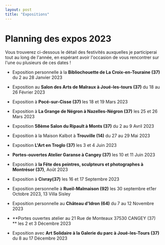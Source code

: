 ```yaml
---
layout: post
title: "Expositions"
---
```

# Planning des expos 2023

 Vous trouverez ci-dessous le détail des festivités auxquelles je participerai tout au long de l'année, en espérant avoir l'occasion de vous rencontrer sur l'une ou plusieurs de ces dates !



- Exposition personnelle à la **Bibliochouette de La Croix-en-Touraine (37)**  du 2 au 28 Janvier 2023



- Exposition au **Salon des Arts de Malraux à Joué-les-tours (37)** du 18 au 26 Février 2023

  

- Exposition à **Pocé-sur-Cisse (37)** les 18 et 19 Mars 2023

- Exposition à **La Grange de Négron à Nazelles-Négron (37)** les 25 et 26 Mars 2023

  

- Exposition **58ème Salon du Ripault à Monts (37)** du 2 au 9 Avril 2023

  

- Exposition à la Maison Kalbot à **Trouville (14)**  du 27 au 29 Mai 2023

  

- Exposition **L'Art en Troglo (37)** les 3 et 4 Juin 2023

- **Portes-ouvertes Atelier Garanse à Cangey (37)** les 10 et 11 Juin 2023

  

- Exposition à **la Fête des peintres, sculpteurs et photographes à Montrésor (37)**, Août 2023

  

- Exposition à **Civray(37)** les 16 et 17 Septembre 2023

  

- Exposition personnelle à **Rueil-Malmaison (92)** les 30 septembre et1er Octobre 2023, 13 Villa Sisley

  

- Exposition personnelle au **Château d'Idron (64)** du 7 au 12 Novembre 2023

  

- **Portes ouvertes atelier au 21 Rue de Monteaux 37530 CANGEY (37) ** les 2 et 3 Décembre 2023

- Exposition avec **Art Solidaire à la Galerie du parc à Joué-les-Tours (37)** du 8 au 17 Décembre 2023

  